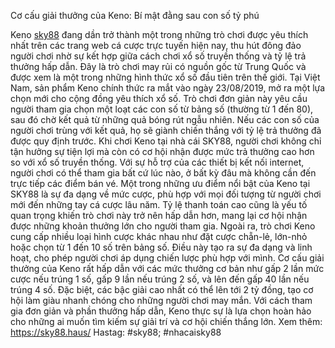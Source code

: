 Cơ cấu giải thưởng của Keno: Bí mật đằng sau con số tỷ phú

Keno [sky88](https://sky88.haus/) đang dần trở thành một trong những trò chơi được yêu thích nhất trên các trang web cá cược trực tuyến hiện nay, thu hút đông đảo người chơi nhờ sự kết hợp giữa cách chơi xổ số truyền thống và tỷ lệ trả thưởng hấp dẫn. Đây là trò chơi may rủi có nguồn gốc từ Trung Quốc và được xem là một trong những hình thức xổ số đầu tiên trên thế giới. Tại Việt Nam, sản phẩm Keno chính thức ra mắt vào ngày 23/08/2019, mở ra một lựa chọn mới cho cộng đồng yêu thích xổ số. Trò chơi đơn giản này yêu cầu người tham gia chọn một loạt các con số từ bảng số (thường từ 1 đến 80), sau đó chờ kết quả từ những quả bóng rút ngẫu nhiên. Nếu các con số của người chơi trùng với kết quả, họ sẽ giành chiến thắng với tỷ lệ trả thưởng đã được quy định trước.
Khi chơi Keno tại nhà cái SKY88, người chơi không chỉ tận hưởng sự tiện lợi mà còn có cơ hội nhận được mức trả thưởng cao hơn so với xổ số truyền thống. Với sự hỗ trợ của các thiết bị kết nối internet, người chơi có thể tham gia bất cứ lúc nào, ở bất kỳ đâu mà không cần đến trực tiếp các điểm bán vé. Một trong những ưu điểm nổi bật của Keno tại SKY88 là sự đa dạng về mức cược, phù hợp với mọi đối tượng từ người chơi mới đến những tay cá cược lâu năm. Tỷ lệ thanh toán cao cũng là yếu tố quan trọng khiến trò chơi này trở nên hấp dẫn hơn, mang lại cơ hội nhận được những khoản thưởng lớn cho người tham gia.
Ngoài ra, trò chơi Keno cung cấp nhiều loại hình cược khác nhau như đặt cược chẵn-lẻ, lớn-nhỏ hoặc chọn từ 1 đến 10 số trên bảng số. Điều này tạo ra sự đa dạng và linh hoạt, cho phép người chơi áp dụng chiến lược phù hợp với mình. Cơ cấu giải thưởng của Keno rất hấp dẫn với các mức thưởng cơ bản như gấp 2 lần mức cược nếu trúng 1 số, gấp 9 lần nếu trúng 2 số, và lên đến gấp 40 lần nếu trúng 4 số. Đặc biệt, các bậc giải cao nhất có thể lên tới 2 tỷ đồng, tạo cơ hội làm giàu nhanh chóng cho những người chơi may mắn. Với cách tham gia đơn giản và phần thưởng hấp dẫn, Keno thực sự là lựa chọn hoàn hảo cho những ai muốn tìm kiếm sự giải trí và cơ hội chiến thắng lớn.
Xem thêm: https://sky88.haus/
Hastag: #sky88; #nhacaisky88
